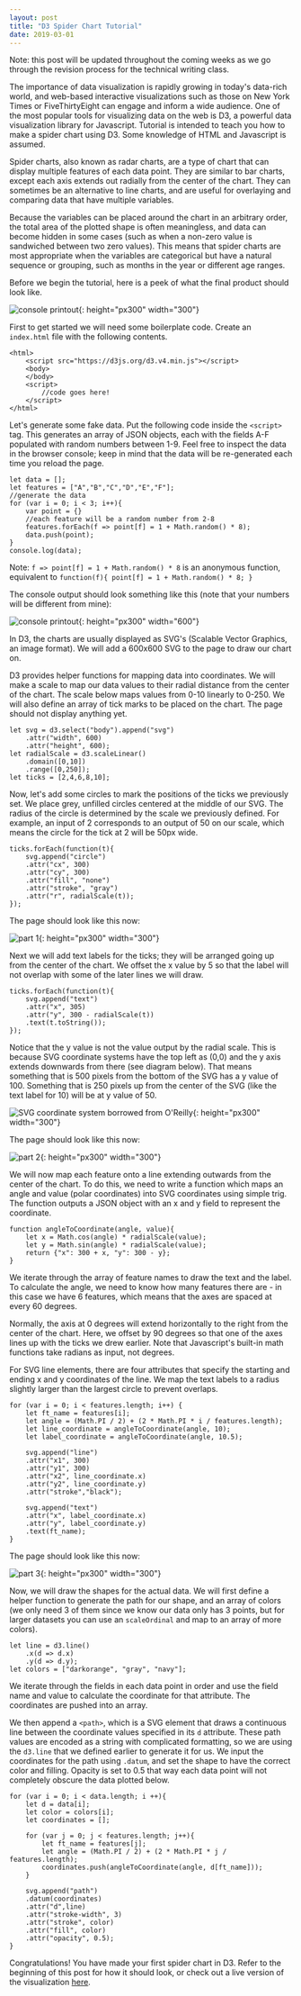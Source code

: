 ```yaml
---
layout: post
title: "D3 Spider Chart Tutorial"
date: 2019-03-01
---
```

Note: this post will be updated throughout the coming weeks as we go through the revision process for the technical writing class.

The importance of data visualization is rapidly growing in today's data-rich world, and web-based interactive visualizations such as those on New York Times or FiveThirtyEight can engage and inform a wide audience. One of the most popular tools for visualizing data on the web is D3, a powerful data visualization library for Javascript. Tutorial is intended to teach you how to make a spider chart using D3. Some knowledge of HTML and Javascript is assumed.

Spider charts, also known as radar charts, are a type of chart that can display multiple features of each data point. They are similar to bar charts, except each axis extends out radially from the center of the chart. They can sometimes be an alternative to line charts, and are useful for overlaying and comparing data that have multiple variables. 

Because the variables can be placed around the chart in an arbitrary order, the total area of the plotted shape is often meaningless, and data can become hidden in some cases (such as when a non-zero value is sandwiched between two zero values). This means that spider charts are most appropriate when the variables are categorical but have a natural sequence or grouping, such as months in the year or different age ranges.

Before we begin the tutorial, here is a peek of what the final product should look like.

![console printout](https://yangdanny97.github.io/misc/spider_chart/4.png){: height="px300" width="300"}

First to get started we will need some boilerplate code. Create an `index.html` file with the following contents. 

    <html>
        <script src="https://d3js.org/d3.v4.min.js"></script>
        <body>
        </body>
        <script>
            //code goes here!
        </script>
    </html>

Let's generate some fake data. Put the following code inside the `<script>` tag. This generates an array of JSON objects, each with the fields A-F populated with random numbers between 1-9. Feel free to inspect the data in the browser console; keep in mind that the data will be re-generated each time you reload the page. 

    let data = [];
    let features = ["A","B","C","D","E","F"];
    //generate the data
    for (var i = 0; i < 3; i++){
        var point = {}
        //each feature will be a random number from 2-8
        features.forEach(f => point[f] = 1 + Math.random() * 8);
        data.push(point);
    }
    console.log(data);

Note: `f => point[f] = 1 + Math.random() * 8` is an anonymous function, equivalent to `function(f){ point[f] = 1 + Math.random() * 8; }`

The console output should look something like this (note that your numbers will be different from mine):

![console printout](https://yangdanny97.github.io/misc/spider_chart/0.png){: height="px300" width="600"}

In D3, the charts are usually displayed as SVG's (Scalable Vector Graphics, an image format). We will add a 600x600 SVG to the page to draw our chart on. 

D3 provides helper functions for mapping data into coordinates. We will make a scale to map our data values to their radial distance from the center of the chart. The scale below maps values from 0-10 linearly to 0-250. We will also define an array of tick marks to be placed on the chart. The page should not display anything yet.

    let svg = d3.select("body").append("svg")
        .attr("width", 600)
        .attr("height", 600);
    let radialScale = d3.scaleLinear()
        .domain([0,10])
        .range([0,250]);
    let ticks = [2,4,6,8,10];

Now, let's add some circles to mark the positions of the ticks we previously set. We place grey, unfilled circles centered at the middle of our SVG. The radius of the circle is determined by the scale we previously defined. For example, an input of 2 corresponds to an output of 50 on our scale, which means the circle for the tick at 2 will be 50px wide.

    ticks.forEach(function(t){
        svg.append("circle")
        .attr("cx", 300)
        .attr("cy", 300)
        .attr("fill", "none")
        .attr("stroke", "gray")
        .attr("r", radialScale(t));
    });

The page should look like this now:

![part 1](https://yangdanny97.github.io/misc/spider_chart/1.png){: height="px300" width="300"}

Next we will add text labels for the ticks; they will be arranged going up from the center of the chart. We offset the x value by 5 so that the label will not overlap with some of the later lines we will draw. 

    ticks.forEach(function(t){
        svg.append("text")
        .attr("x", 305)
        .attr("y", 300 - radialScale(t))
        .text(t.toString());
    });

Notice that the y value is not the value output by the radial scale. This is because SVG coordinate systems have the top left as (0,0) and the y axis extends downwards from there (see diagram below). That means something that is 500 pixels from the bottom of the SVG has a y value of 100. Something that is 250 pixels up from the center of the SVG (like the text label for 10) will be at y value of 50. 

![SVG coordinate system borrowed from O'Reilly](https://oreillymedia.github.io/Using_SVG/ch08-coordinates-files/coordinate-systems-basic.svg){: height="px300" width="300"}

The page should look like this now:

![part 2](https://yangdanny97.github.io/misc/spider_chart/2.png){: height="px300" width="300"}

We will now map each feature onto a line extending outwards from the center of the chart. To do this, we need to write a function which maps an angle and value (polar coordinates) into SVG coordinates using simple trig. The function outputs a JSON object with an x and y field to represent the coordinate. 

    function angleToCoordinate(angle, value){
        let x = Math.cos(angle) * radialScale(value);
        let y = Math.sin(angle) * radialScale(value);
        return {"x": 300 + x, "y": 300 - y};
    }

We iterate through the array of feature names to draw the text and the label. To calculate the angle, we need to know how many features there are - in this case we have 6 features, which means that the axes are spaced at every 60 degrees. 

Normally, the axis at 0 degrees will extend horizontally to the right from the center of the chart. Here, we offset by 90 degrees so that one of the axes lines up with the ticks we drew earlier. Note that Javascript's built-in math functions take radians as input, not degrees.

For SVG line elements, there are four attributes that specify the starting and ending x and y coordinates of the line. We map the text labels to a radius slightly larger than the largest circle to prevent overlaps.

    for (var i = 0; i < features.length; i++) {
        let ft_name = features[i];
        let angle = (Math.PI / 2) + (2 * Math.PI * i / features.length);
        let line_coordinate = angleToCoordinate(angle, 10);
        let label_coordinate = angleToCoordinate(angle, 10.5);

        svg.append("line")
        .attr("x1", 300)
        .attr("y1", 300)
        .attr("x2", line_coordinate.x)
        .attr("y2", line_coordinate.y)
        .attr("stroke","black");

        svg.append("text")
        .attr("x", label_coordinate.x)
        .attr("y", label_coordinate.y)
        .text(ft_name);
    }

The page should look like this now:

![part 3](https://yangdanny97.github.io/misc/spider_chart/3.png){: height="px300" width="300"}

Now, we will draw the shapes for the actual data. We will first define a helper function to generate the path for our shape, and an array of colors (we only need 3 of them since we know our data only has 3 points, but for larger datasets you can use an `scaleOrdinal` and map to an array of more colors). 

    let line = d3.line()
        .x(d => d.x)
        .y(d => d.y);
    let colors = ["darkorange", "gray", "navy"];

We iterate through the fields in each data point in order and use the field name and value to calculate the coordinate for that attribute. The coordinates are pushed into an array.

We then append a `<path>`, which is a SVG element that draws a continuous line between the coordinate values specified in its `d` attribute. These path values are encoded as a string with complicated formatting, so we are using the `d3.line` that we defined earlier to generate it for us. We input the coordinates for the path using `.datum`, and set the shape to have the correct color and filling. Opacity is set to 0.5 that way each data point will not completely obscure the data plotted below.

    for (var i = 0; i < data.length; i ++){
        let d = data[i];
        let color = colors[i];
        let coordinates = [];

        for (var j = 0; j < features.length; j++){
            let ft_name = features[j];
            let angle = (Math.PI / 2) + (2 * Math.PI * j / features.length);
            coordinates.push(angleToCoordinate(angle, d[ft_name]));
        }

        svg.append("path")
        .datum(coordinates)
        .attr("d",line)
        .attr("stroke-width", 3)
        .attr("stroke", color)
        .attr("fill", color)
        .attr("opacity", 0.5);
    }

Congratulations! You have made your first spider chart in D3. Refer to the beginning of this post for how it should look, or check out a live version of the visualization [here](https://yangdanny97.github.io/misc/spider_chart/).
